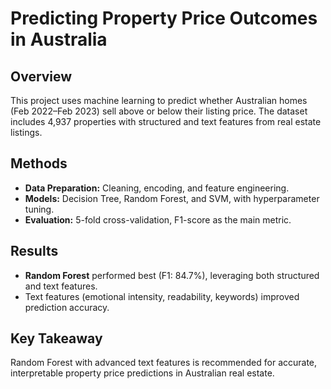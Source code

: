 # Predicting Property Price Outcomes in Australia

## Overview
This project uses machine learning to predict whether Australian homes (Feb 2022–Feb 2023) sell above or below their listing price. The dataset includes 4,937 properties with structured and text features from real estate listings.

## Methods
- **Data Preparation:** Cleaning, encoding, and feature engineering.
- **Models:** Decision Tree, Random Forest, and SVM, with hyperparameter tuning.
- **Evaluation:** 5-fold cross-validation, F1-score as the main metric.

## Results
- **Random Forest** performed best (F1: 84.7%), leveraging both structured and text features.
- Text features (emotional intensity, readability, keywords) improved prediction accuracy.

## Key Takeaway
Random Forest with advanced text features is recommended for accurate, interpretable property price predictions in Australian real estate.
